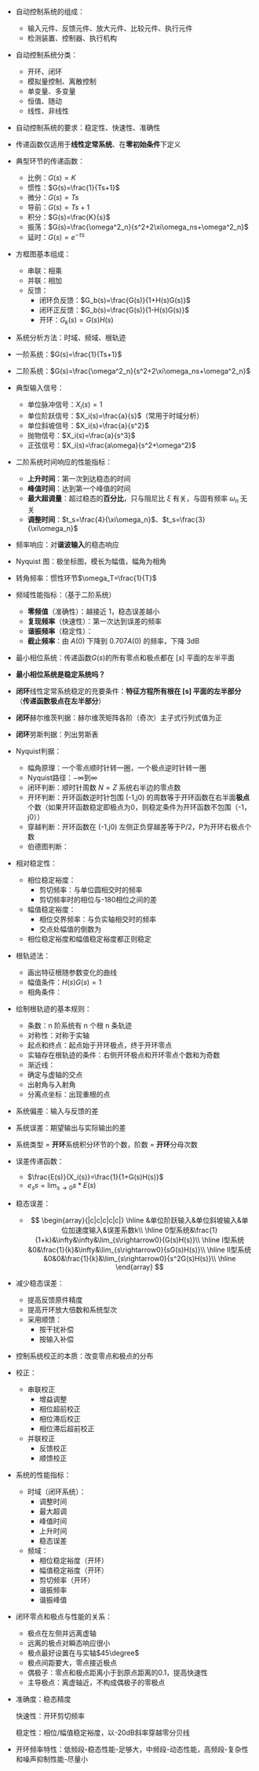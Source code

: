 * 自动控制系统的组成：
  * 输入元件、反馈元件、放大元件、比较元件、执行元件
  * 检测装置、控制器、执行机构
  
* 自动控制系统分类：
  * 开环、闭环
  * 模拟量控制、离散控制
  * 单变量、多变量
  * 恒值、随动
  * 线性、非线性
  
* 自动控制系统的要求：稳定性、快速性、准确性

* 传递函数仅适用于**线性定常系统**、在**零初始条件**下定义

* 典型环节的传递函数：
  * 比例：$G(s)=K$
  * 惯性：$G(s)=\frac{1}{Ts+1}$
  * 微分：$G(s)=Ts$
  * 导前：$G(s)=Ts+1$
  * 积分：$G(s)=\frac{K}{s}$
  * 振荡：$G(s)=\frac{\omega^2_n}{s^2+2\xi\omega_ns+\omega^2_n}$
  * 延时：$G(s)=e^{-{\tau}s}$
  
* 方框图基本组成：
  * 串联：相乘
  * 并联：相加
  * 反馈：
    * 闭环负反馈：$G_b(s)=\frac{G(s)}{1+H(s)G(s)}$
    * 闭环正反馈：$G_b(s)=\frac{G(s)}{1-H(s)G(s)}$
    * 开环：$G_k(s)=G(s)H(s)$
  
* 系统分析方法：时域、频域、根轨迹  

* 一阶系统：$G(s)=\frac{1}{Ts+1}$

* 二阶系统：$G(s)=\frac{\omega^2_n}{s^2+2\xi\omega_ns+\omega^2_n}$

* 典型输入信号：
  * 单位脉冲信号：$X_i(s)=1$
  * 单位阶跃信号：$X_i(s)=\frac{a}{s}$（常用于时域分析）
  * 单位斜坡信号：$X_i(s)=\frac{a}{s^2}$
  * 抛物信号：$X_i(s)=\frac{a}{s^3}$
  * 正弦信号：$X_i(s)=\frac{a\omega}{s^2+\omega^2}$

* 二阶系统时间响应的性能指标：
  * **上升时间**：第一次到达稳态的时间
  * **峰值时间**：达到第一个峰值的时间
  * **最大超调量**：超过稳态的**百分比**，只与阻尼比 $\xi$ 有关，与固有频率 $\omega_n$ 无关
  * **调整时间**：$t_s=\frac{4}{\xi\omega_n}$、$t_s=\frac{3}{\xi\omega_n}$

* 频率响应：对**谐波输入**的稳态响应

* Nyquist 图：极坐标图，模长为幅值，幅角为相角

* 转角频率：惯性环节$\omega_T=\frac{1}{T}$

* 频域性能指标：（基于二阶系统）
  * **零频值**（准确性）：越接近 1，稳态误差越小
  * **复现频率**（快速性）：第一次达到误差的频率
  * **谐振频率**（稳定性）：
  * **截止频率**：由 $A(0)$ 下降到 $0.707A(0)$ 的频率，下降 3dB

* 最小相位系统：传递函数$G(s)$的所有零点和极点都在 $[s]$ 平面的左半平面

* **最小相位系统是稳定系统吗？**

* **闭环**线性定常系统稳定的充要条件：**特征方程所有根在 [s] 平面的左半部分**（**传递函数极点在左半部分**）

* **闭环**赫尔维茨判据：赫尔维茨矩阵各阶（奇次）主子式行列式值为正

* **闭环**劳斯判据：列出劳斯表

* Nyquist判据：

  * 幅角原理：一个零点顺时针转一圈，一个极点逆时针转一圈
  * Nyquist路径：$-\infty$到$\infty$
  * 闭环判断：顺时针周数 $N=Z$ 系统右半边的零点数
  * 开环判断：开环函数逆时针包围 (-1,j0) 的周数等于开环函数在右半面**极点**个数（如果开环函数稳定即极点为0，则稳定条件为开环函数不包围（-1，j0））
  * 穿越判断：开环函数在 (-1,j0) 左侧正负穿越差等于P/2，P为开环右极点个数
  * 伯德图判断：

* 相对稳定性：

  * 相位稳定裕度：
    * 剪切频率：与单位圆相交时的频率
    * 剪切频率时的相位与-180相位之间的差
  * 幅值稳定裕度：
    * 相位交界频率：与负实轴相交时的频率
    * 交点处幅值的倒数为
  * 相位稳定裕度和幅值稳定裕度都正则稳定

* 根轨迹法：

  * 画出特征根随参数变化的曲线
  * 幅值条件：$H(s)G(s)=1$
  * 相角条件：

* 绘制根轨迹的基本规则：

  * 条数：n 阶系统有 n 个根 n 条轨迹
  * 对称性：对称于实轴
  * 起点和终点：起点始于开环极点，终于开环零点
  * 实轴存在根轨迹的条件：右侧开环极点和开环零点个数和为奇数
  * 渐近线：
  * 确定与虚轴的交点
  * 出射角与入射角
  * 分离点坐标：出现重根的点

* 系统偏差：输入与反馈的差

* 系统误差：期望输出与实际输出的差

* 系统类型 = **开环**系统积分环节的个数，阶数 = **开环**分母次数

* 误差传递函数：

  * $\frac{E(s)}{X_i(s)}=\frac{1}{1+G(s)H(s)}$
  * $e_ss=\lim_{s\rightarrow0}{s*E(s)}$

* 稳态误差：

  * $$
    \begin{array}{|c|c|c|c|c|}
    	\hline &单位阶跃输入&单位斜坡输入&单位加速度输入&误差系数k\\
    	\hline 0型系统&\frac{1}{1+k}&\infty&\infty&\lim_{s\rightarrow0}{G(s)H(s)}\\
    	\hline Ⅰ型系统&0&\frac{1}{k}&\infty&\lim_{s\rightarrow0}{sG(s)H(s)}\\
    	\hline Ⅱ型系统&0&0&\frac{1}{k}&\lim_{s\rightarrow0}{s^2G(s)H(s)}\\
    	\hline
    \end{array}
    $$

* 减少稳态误差：
  * 提高反馈原件精度
  * 提高开环放大倍数和系统型次
  * 采用顺馈：
    * 按干扰补偿
    * 按输入补偿

* 控制系统校正的本质：改变零点和极点的分布
* 校正：
  * 串联校正
    * 增益调整
    * 相位超前校正
    * 相位滞后校正
    * 相位滞后超前校正
  * 并联校正
    * 反馈校正
    * 顺馈校正
* 系统的性能指标：
  * 时域（闭环系统）：
    * 调整时间
    * 最大超调
    * 峰值时间
    * 上升时间
    * 稳态误差
  * 频域：
    * 相位稳定裕度（开环）
    * 幅值稳定裕度（开环）
    * 剪切频率（开环）
    * 谐振频率
    * 谐振峰值

* 闭环零点和极点与性能的关系：

  * 极点在左侧并远离虚轴
  * 远离的极点对瞬态响应很小
  * 极点最好设置在与实轴$45\degree$
  * 极点间距要大，零点接近极点
  * 偶极子：零点和极点距离小于到原点距离的0.1，提高快速性
  * 主导极点：离虚轴近，不构成偶极子的零极点

* 准确度：稳态精度

  快速性：开环剪切频率

  稳定性：相位/幅值稳定裕度，以-20dB斜率穿越零分贝线

* 开环频率特性：低频段-稳态性能-足够大，中频段-动态性能，高频段-复杂性和噪声抑制性能-尽量小
